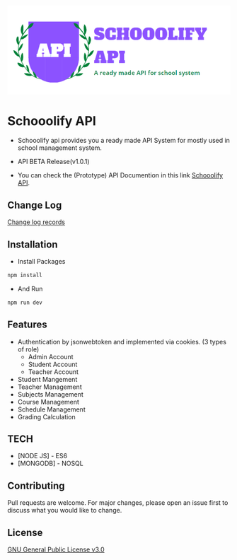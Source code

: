 ![Alt text](https://raw.githubusercontent.com/JoemarDev/School-System-API/main/logo.png)
# Schooolify API
*  Schooolify api provides you a ready made API System for mostly used in school management system.

* API BETA Release(v1.0.1)
* You can check the (Prototype) API Documention in this link [Schooolify API](https://documenter.getpostman.com/view/16604401/2s7Ymz8Ma7).

## Change Log
[Change log records](https://github.com/JoemarDev/Schooolyfi-API/blob/main/CHANGELOG.MD)

## Installation
- Install Packages
```bash
npm install
```
- And Run
```bash
npm run dev
```

## Features
- Authentication by jsonwebtoken and implemented via cookies. (3 types of role)
    - Admin Account
    - Student Account
    - Teacher Account
- Student Mangement
- Teacher Management
- Subjects Management
- Course Management
- Schedule Management
- Grading Calculation


## TECH
* [NODE JS] - ES6
* [MONGODB] - NOSQL


## Contributing
Pull requests are welcome. For major changes, please open an issue first to discuss what you would like to change.

## License
[GNU General Public License v3.0](https://github.com/JoemarDev/Schooolyfi-API/blob/main/LICENSE)